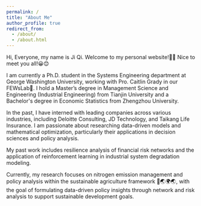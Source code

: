 ```yaml
---
permalink: /
title: "About Me"
author_profile: true
redirect_from: 
  - /about/
  - /about.html
---
```


Hi, Everyone, my name is Ji Qi. Welcome to my personal website!👋👋 Nice to meet you all!😀😊

I am currently a Ph.D. student in the Systems Engineering department at George Washington University, working with Pro. Caitlin Grady in our FEWsLab👑. I hold a Master’s degree in Management Science and Engineering (Industrial Engineering) from Tianjin University and a Bachelor's degree in Economic Statistics from Zhengzhou University. 

In the past, I have interned with leading companies across various industries, including Deloitte Consulting, JD Technology, and Taikang Life Insurance. I am passionate about researching data-driven models and mathematical optimization, particularly their applications in decision sciences and policy analysis.

My past work includes resilience analysis of financial risk networks and the application of reinforcement learning in industrial system degradation modeling. 

Currently, my research focuses on nitrogen emission management and policy analysis within the sustainable agriculture framework 💭🌏🌍🌏, with the goal of formulating data-driven policy insights through network and risk analysis to support sustainable development goals.





